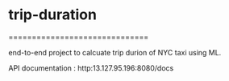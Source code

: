 # trip-duration
==============================

end-to-end project to calcuate trip durion of NYC taxi using ML.

API documentation : http:13.127.95.196:8080/docs


